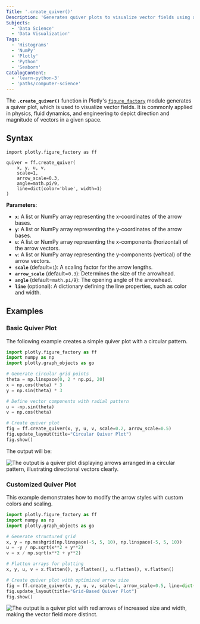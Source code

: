 ```yaml
---
Title: '.create_quiver()'
Description: 'Generates quiver plots to visualize vector fields using arrows to indicate direction and magnitude.'
Subjects:
  - 'Data Science'
  - 'Data Visualization'
Tags:
  - 'Histograms'
  - 'NumPy'
  - 'Plotly'
  - 'Python'
  - 'Seaborn'
CatalogContent:
  - 'learn-python-3'
  - 'paths/computer-science'
---
```


The **`.create_quiver()`** function in Plotly's [`figure_factory`](https://www.codecademy.com/resources/docs/plotly/figure-factory) module generates a quiver plot, which is used to visualize vector fields. It is commonly applied in physics, fluid dynamics, and engineering to depict direction and magnitude of vectors in a given space.

## Syntax

```pseudo
import plotly.figure_factory as ff

quiver = ff.create_quiver(
    x, y, u, v,
    scale=1,
    arrow_scale=0.3,
    angle=math.pi/9,
    line=dict(color='blue', width=1)
)
```

**Parameters**:

- **`x`**: A list or NumPy array representing the x-coordinates of the arrow bases.
- **`y`**: A list or NumPy array representing the y-coordinates of the arrow bases.
- **`u`**: A list or NumPy array representing the x-components (horizontal) of the arrow vectors.
- **`v`**: A list or NumPy array representing the y-components (vertical) of the arrow vectors.
- **`scale`** (default=`1`): A scaling factor for the arrow lengths.
- **`arrow_scale`** (default=`0.3`): Determines the size of the arrowhead.
- **`angle`** (default=`math.pi/9`): The opening angle of the arrowhead.
- **`line`** (optional): A dictionary defining the line properties, such as color and width.

## Examples

### Basic Quiver Plot

The following example creates a simple quiver plot with a circular pattern.

```py
import plotly.figure_factory as ff
import numpy as np
import plotly.graph_objects as go

# Generate circular grid points
theta = np.linspace(0, 2 * np.pi, 20)
x = np.cos(theta) * 3
y = np.sin(theta) * 3

# Define vector components with radial pattern
u = -np.sin(theta)
v = np.cos(theta)

# Create quiver plot
fig = ff.create_quiver(x, y, u, v, scale=0.2, arrow_scale=0.5)
fig.update_layout(title="Circular Quiver Plot")
fig.show()
```

The output will be:

![The output is a quiver plot displaying arrows arranged in a circular pattern, illustrating directional vectors clearly.](https://raw.githubusercontent.com/Codecademy/docs/main/media/basic-quiver-plot)

### Customized Quiver Plot

This example demonstrates how to modify the arrow styles with custom colors and scaling.

```py
import plotly.figure_factory as ff
import numpy as np
import plotly.graph_objects as go

# Generate structured grid
x, y = np.meshgrid(np.linspace(-5, 5, 10), np.linspace(-5, 5, 10))
u = -y / np.sqrt(x**2 + y**2)
v = x / np.sqrt(x**2 + y**2)

# Flatten arrays for plotting
x, y, u, v = x.flatten(), y.flatten(), u.flatten(), v.flatten()

# Create quiver plot with optimized arrow size
fig = ff.create_quiver(x, y, u, v, scale=1, arrow_scale=0.5, line=dict(color='red', width=2))
fig.update_layout(title="Grid-Based Quiver Plot")
fig.show()
```

![The output is a quiver plot with red arrows of increased size and width, making the vector field more distinct.](https://raw.githubusercontent.com/Codecademy/docs/main/media/custom-quiver-plot)
